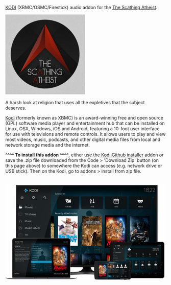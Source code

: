 <a href="https://kodi.tv">KODI<a> (XBMC/OSMC/Firestick) audio addon for the <a href="https://scathingatheist.com/">The Scathing Atheist</a>.<br>

<img src="https://github.com/leopheard/TheScathingAtheist/blob/eaf30a25511fd135ac79ce974e0f8a407236bafd/resources/media/1.jpg" width="250" height="250" alt="The Scathing Atheist"><br>

A harsh look at religion that uses all the expletives that the subject deserves.<br>

<a href="https://www.kodi.tv">Kodi</a> (formerly known as XBMC) is an award-winning free and open source (GPL) software media player and entertainment hub that can be installed on Linux, OSX, Windows, iOS and Android, featuring a 10-foot user interface for use with televisions and remote controls. It allows users to play and view most videos, music, podcasts, and other digital media files from local and network storage media and the internet.<br>

<b>^^^^ To install this addon ^^^^</b>, either use the <a href="https://www.tvaddons.co/github-browser-kodi/">Kodi Github installer</a> addon or save the .zip file downloaded from the Code > 'Download Zip' button (on this page above) to somewhere the Kodi can access (e.g. network drive or USB stick). Then on the Kodi, go to addons > install from zip file.<br>

<br><a href="https://www.kodi.tv"><img src="https://github.com/leopheard/Audio-Podcasts/blob/master/resources/media/about--devices.jpg?raw=true">
